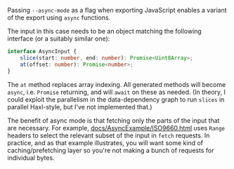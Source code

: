 Passing `--async-mode` as a flag when exporting JavaScript enables
a variant of the export using `async` functions. 

The input in this case needs to be an object matching the following
interface (or a suitably similar one):

```typescript
interface AsyncInput {
    slice(start: number, end: number): Promise<Uint8Array>;
    at(offset: number): Promise<number>;
}
```

The `at` method replaces array indexing. All generated methods will
become `async`, i.e. `Promise` returning, and will `await` on these
as needed. (In theory, I could exploit the parallelism in the data-dependency
graph to run `slices` in parallel Haxl-style, but I've not implemented that.)

The benefit of async mode is that fetching only the parts of the input
that are necessary. For example, [docs/AsyncExample/ISO9660.html](docs/AsyncExample/ISO9660.html)
uses `Range` headers to select the relevant subset of the input in `fetch`
requests. In practice, and as that example illustrates, you will want some kind of
caching/prefetching layer so you're not making a bunch of requests for individual
bytes.
